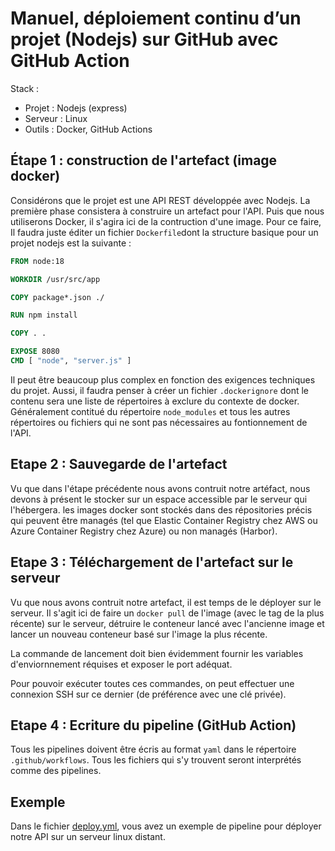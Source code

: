 # Manuel, déploiement continu d’un projet (Nodejs) sur GitHub avec GitHub Action

Stack :

* Projet : Nodejs (express)
* Serveur : Linux
* Outils : Docker, GitHub Actions

## Étape 1 : construction de l'artefact (image docker)

Considérons que le projet est une API REST développée avec Nodejs. La première phase consistera à construire un artefact pour l'API. Puis que nous utiliserons Docker, il s'agira ici de la contruction d'une image. Pour ce faire, Il faudra juste éditer un fichier `Dockerfile`dont la structure basique pour un projet nodejs est la suivante :

```dockerfile
FROM node:18

WORKDIR /usr/src/app

COPY package*.json ./

RUN npm install

COPY . .

EXPOSE 8080
CMD [ "node", "server.js" ]
```

Il peut être beaucoup plus complex en fonction des exigences techniques du projet.
Aussi, il faudra penser à créer un fichier `.dockerignore` dont le contenu sera une liste de répertoires à exclure du contexte de docker. Généralement contitué du répertoire `node_modules` et tous les autres répertoires ou fichiers qui ne sont pas nécessaires au fontionnement de l'API.

## Etape 2 : Sauvegarde de l'artefact

Vu que dans l'étape précédente nous avons contruit notre artéfact, nous devons à présent le stocker sur un espace accessible par le serveur qui l'hébergera. les images docker sont stockés dans des répositories précis qui peuvent être managés (tel que Elastic Container Registry chez AWS ou Azure Container Registry chez Azure) ou non managés (Harbor).

## Etape 3 : Téléchargement de l'artefact sur le serveur

Vu que nous avons contruit notre artefact, il est temps de le déployer sur le serveur. Il s'agit ici de faire un `docker pull` de l'image (avec le tag de la plus récente) sur le serveur, détruire le conteneur lancé avec l'ancienne image et lancer un nouveau conteneur basé sur l'image la plus récente.

La commande de lancement doit bien évidemment fournir les variables d'enviornnement réquises et exposer le port adéquat.

Pour pouvoir exécuter toutes ces commandes, on peut effectuer une connexion SSH sur ce dernier (de préférence avec une clé privée).

## Etape 4 : Ecriture du pipeline (GitHub Action)

Tous les pipelines doivent être écris au format `yaml` dans le répertoire `.github/workflows`. Tous les fichiers qui s'y trouvent seront interprétés comme des pipelines.

## Exemple

Dans le fichier [deploy.yml](.github/workflows/deploy.yml), vous avez un exemple de pipeline pour déployer notre API sur un serveur linux distant.
